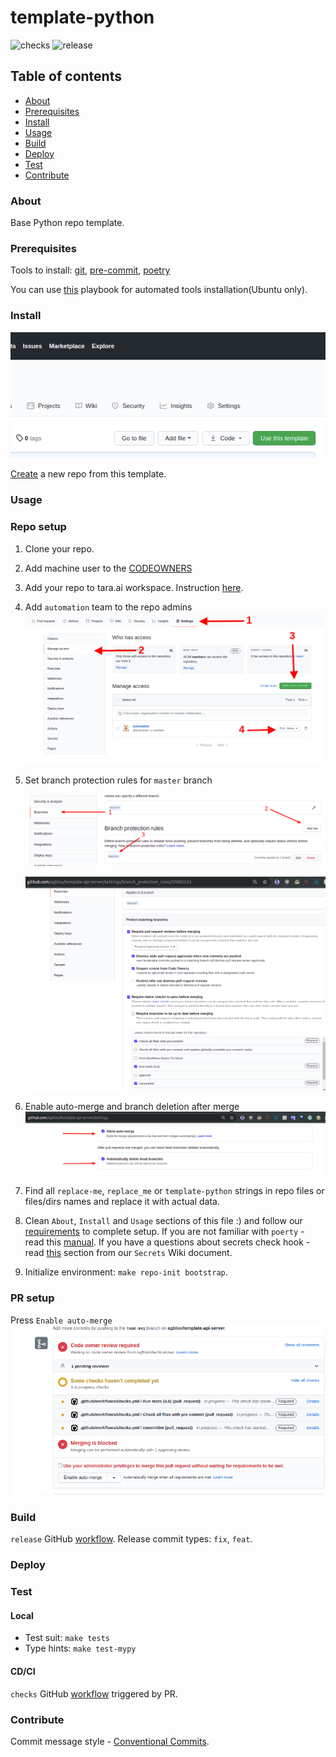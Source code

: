 # template-python
![checks][checks] ![release][release]

## Table of contents
* [About](#about)
* [Prerequisites](#prerequisites)
* [Install](#install)
* [Usage](#usage)
* [Build](#build)
* [Deploy](#deploy)
* [Test](#test)
* [Contribute](#contribute)

### About
Base Python repo template.

### Prerequisites
Tools to install: [git][g], [pre-commit][pk], [poetry][p]

You can use [this][a] playbook for automated tools installation(Ubuntu only).

### Install
![create](docs/template_btn.png)

[Create][1] a new repo from this template.

### Usage
### Repo setup
1. Clone your repo.
1. Add machine user to the [CODEOWNERS](.github/CODEOWNERS)
1. Add your repo to tara.ai workspace. Instruction [here][2].
1. Add `automation` team to the repo admins
   ![release](docs/auth_setup.png)
1. Set branch protection rules for `master` branch

   ![add_rule](docs/branches.png)

   ![set_master](docs/master.png)
1. Enable auto-merge and branch deletion after merge
   ![set_options](docs/options.png)
1. Find all `replace-me`, `replace_me` or `template-python` strings in repo files or files/dirs names and replace it with actual data.
1. Clean `About`, `Install` and `Usage` sections of this file :) and follow our [requirements][3] to complete setup. If you are not familiar with `poerty` - read this [manual][7]. If you have a questions about secrets check hook - read [this][8] section from our `Secrets` Wiki document.
1. Initialize environment: `make repo-init bootstrap`.

### PR setup
Press `Enable auto-merge`
   ![enable_auto_merge](docs/auto_merge_btn.png)

### Build
`release` GitHub [workflow](.github/workflows/release.yml). Release commit types: `fix`, `feat`.

### Deploy

### Test
#### Local
- Test suit: `make tests`
- Type hints: `make test-mypy`

#### CD/CI
`checks` GitHub [workflow](.github/workflows/checks.yml) triggered by PR.

### Contribute
Commit message style - [Conventional Commits][cc].

[g]: https://www.atlassian.com/git/tutorials/install-git
[pk]: https://pre-commit.com/#install
[p]: https://python-poetry.org/docs/#installation
[a]: https://github.com/IaroslavR/ansible-role-server-bootstrap
[cc]: https://www.conventionalcommits.org/en/v1.0.0/

[1]: https://docs.github.com/en/github/creating-cloning-and-archiving-repositories/creating-a-repository-from-a-template
[2]: https://docs.google.com/document/d/128c8Up40PFeZg2LaUkChC3hNv1139-VruFm_SC-ZJiU/edit#heading=h.jutu1mazqqgt
[3]: https://github.com/agblox/DiviAI-Information/wiki/Repos
[7]: https://python-poetry.org/docs/basic-usage
[8]: https://github.com/agblox/DiviAI-Information/wiki/Secrets#pre-commit-hook

[checks]: https://github.com/agblox/template-api-server/actions/workflows/checks.yml/badge.svg
[release]: https://github.com/agblox/template-api-server/actions/workflows/release.yml/badge.svg

